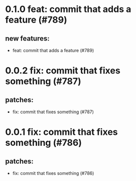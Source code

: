 # 0.1.0 feat: commit that adds a feature (#789)

## new features:
* feat: commit that adds a feature (#789)

# 0.0.2 fix: commit that fixes something (#787)

## patches:
* fix: commit that fixes something (#787)

# 0.0.1 fix: commit that fixes something (#786)

## patches:
* fix: commit that fixes something (#786)

